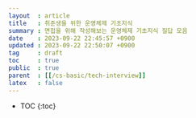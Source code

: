 ```yaml
---
layout  : article
title   : 취준생을 위한 운영체제 기초지식
summary : 면접을 위해 작성해보는 운영체제 기초지식 질답 모음
date    : 2023-09-22 22:45:57 +0900
updated : 2023-09-22 22:50:07 +0900
tag     : draft
toc     : true
public  : true
parent  : [[/cs-basic/tech-interview]]
latex   : false
---
```

* TOC
{:toc}
